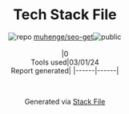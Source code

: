 <!--
&lt;--- Readme.md Snippet without images Start ---&gt;
## Tech Stack
muhenge/seo-get is built on the following main stack:



Full tech stack [here](/techstack.md)

&lt;--- Readme.md Snippet without images End ---&gt;

&lt;--- Readme.md Snippet with images Start ---&gt;
## Tech Stack
muhenge/seo-get is built on the following main stack:



Full tech stack [here](/techstack.md)

&lt;--- Readme.md Snippet with images End ---&gt;
-->
<div align="center">

# Tech Stack File
![](https://img.stackshare.io/repo.svg "repo") [muhenge/seo-get](https://github.com/muhenge/seo-get)![](https://img.stackshare.io/public_badge.svg "public")
<br/><br/>
|0<br/>Tools used|03/01/24 <br/>Report generated|
|------|------|
</div>

<br/>
<div align='center'>

Generated via [Stack File](https://github.com/marketplace/stack-file)
